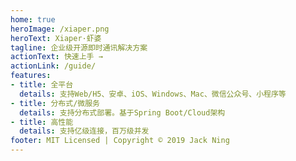 ```yaml
---
home: true
heroImage: /xiaper.png
heroText: Xiaper·虾婆
tagline: 企业级开源即时通讯解决方案
actionText: 快速上手 →
actionLink: /guide/
features:
- title: 全平台
  details: 支持Web/H5、安卓、iOS、Windows、Mac、微信公众号、小程序等
- title: 分布式/微服务
  details: 支持分布式部署。基于Spring Boot/Cloud架构
- title: 高性能
  details: 支持亿级连接，百万级并发
footer: MIT Licensed | Copyright © 2019 Jack Ning
---
```

